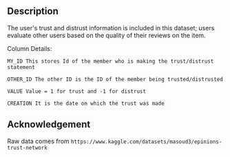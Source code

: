 ## Description
The user's trust and distrust information is included in this dataset; users evaluate other users based on the quality of their reviews on the item.

Column Details: 

    MY_ID This stores Id of the member who is making the trust/distrust statement 
    
    OTHER_ID The other ID is the ID of the member being trusted/distrusted 
    
    VALUE Value = 1 for trust and -1 for distrust 
    
    CREATION It is the date on which the trust was made 
    

## Acknowledgement
Raw data comes from `https://www.kaggle.com/datasets/masoud3/epinions-trust-network`
